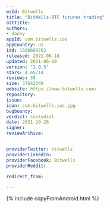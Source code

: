```yaml
---
wsId: Bitwells
title: "BitWells-BTC futures trading"
altTitle: 
authors:
- danny
appId: com.bitwells.ios
appCountry: us
idd: 1568669762
released: 2021-06-18
updated: 2021-06-18
version: "1.0.5"
stars: 4.65714
reviews: 35
size: 37642240
website: https://www.bitwells.com/
repository: 
issue: 
icon: com.bitwells.ios.jpg
bugbounty: 
verdict: custodial
date: 2021-10-26
signer: 
reviewArchive:


providerTwitter: bitwells
providerLinkedIn: 
providerFacebook: Bitwells
providerReddit: 

redirect_from:

---
```


{% include copyFromAndroid.html %}
